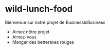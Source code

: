 # wild-lunch-food
Bienvenue sur notre projet de BusinessIsBusiness 

* Aimez nôtre projet
* Aimez-vous
* Manger des betteraves rouges
